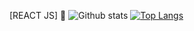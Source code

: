 [REACT JS] :heart_decoration:
![Github stats](https://github-readme-stats.vercel.app/api?username=bossoncode)
[![Top Langs](https://github-readme-stats.vercel.app/api/top-langs/?username=bossoncode)](https://github.com/bossoncode/read-md-stats)
